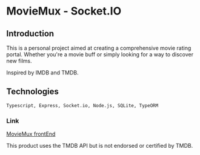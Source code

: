 # MovieMux - Socket.IO

## Introduction

This is a personal project aimed at creating a comprehensive movie rating portal. Whether you're a movie buff or simply looking for a way to discover new films.

Inspired by IMDB and TMDB.

## Technologies

```
Typescript, Express, Socket.io, Node.js, SQLite, TypeORM
```

### Link

[MovieMux frontEnd](https://github.com/HenriqueMendesCoelho/moviemux)

This product uses the TMDB API but is not endorsed or certified by TMDB.
